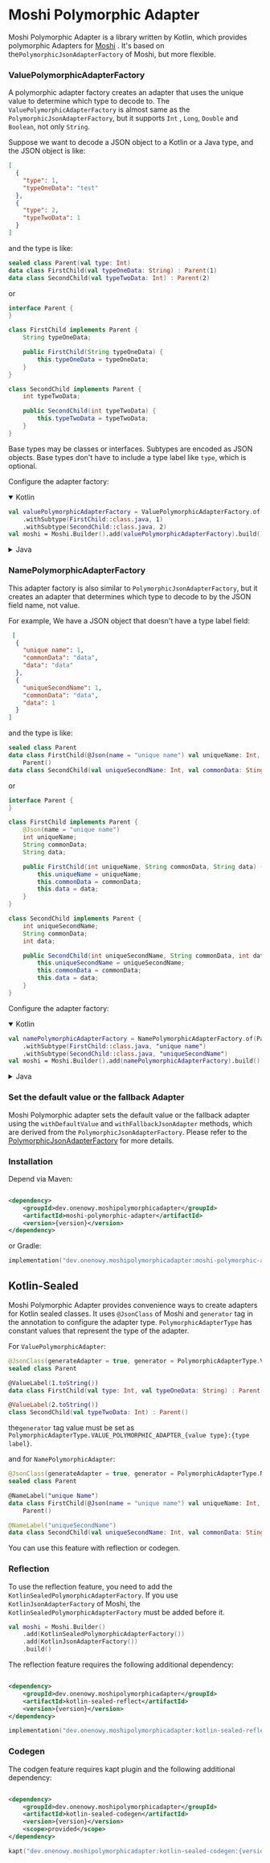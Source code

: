 Moshi Polymorphic Adapter
=========================

Moshi Polymorphic Adapter is a library written by Kotlin, which provides polymorphic Adapters
for [Moshi](https://github.com/square/moshi)
. It's based on the`PolymorphicJsonAdapterFactory` of Moshi, but more flexible.

### ValuePolymorphicAdapterFactory

A polymorphic adapter factory creates an adapter that uses the unique value to determine which type to decode to.
The `ValuePolymorphicAdapterFactory` is almost same as the `PolymorphicJsonAdapterFactory`, but it supports `Int`
, `Long`, `Double` and `Boolean`, not only `String`.

Suppose we want to decode a JSON object to a Kotlin or a Java type, and the JSON object is like:

```json
[
  {
    "type": 1,
    "typeOneData": "test"
  },
  {
    "type": 2,
    "typeTwoData": 1
  }
]
```

and the type is like:

```kotlin
sealed class Parent(val type: Int)
data class FirstChild(val typeOneData: String) : Parent(1)
data class SecondChild(val typeTwoData: Int) : Parent(2)
```

or

```java
interface Parent {
}

class FirstChild implements Parent {
    String typeOneData;

    public FirstChild(String typeOneData) {
        this.typeOneData = typeOneData;
    }
}

class SecondChild implements Parent {
    int typeTwoData;

    public SecondChild(int typeTwoData) {
        this.typeTwoData = typeTwoData;
    }
}
```

Base types may be classes or interfaces. Subtypes are encoded as JSON objects. Base types don't have to include a type
label like `type`, which is optional.

Configure the adapter factory:

<details open>
<summary>Kotlin</summary>

```kotlin
val valuePolymorphicAdapterFactory = ValuePolymorphicAdapterFactory.of(Parent::class.java, "type", Int::class.java)
    .withSubtype(FirstChild::class.java, 1)
    .withSubtype(SecondChild::class.java, 2)
val moshi = Moshi.Builder().add(valuePolymorphicAdapterFactory).build()
```

</details>

<details>
<summary>Java</summary>

```java
ValuePolymorphicAdapterFactory<Parent, Integer> valuePolymorphicAdapterFactory=ValuePolymorphicAdapterFactory.of(Parent.class,"type",int.class)
        .withSubtype(FirstChild.class,1)
        .withSubtype(SecondChild.class,2);
        Moshi moshi=new Moshi.Builder().add(valuePolymorphicAdapterFactory).build();
```

</details>

### NamePolymorphicAdapterFactory

This adapter factory is also similar to `PolymorphicJsonAdapterFactory`, but it creates an adapter that determines which
type to decode to by the JSON field name, not value.

For example, We have a JSON object that doesn't have a type label field:

```json
 [
  {
    "unique name": 1,
    "commonData": "data",
    "data": "data"
  },
  {
    "uniqueSecondName": 1,
    "commonData": "data",
    "data": 1
  }
]
```

and the type is like:

```kotlin
sealed class Parent
data class FirstChild(@Json(name = "unique name") val uniqueName: Int, val commonData: Sting, val data: String) :
    Parent()
data class SecondChild(val uniqueSecondName: Int, val commonData: Sting, val data: Int) : Parent()
```

or

```java
interface Parent {
}

class FirstChild implements Parent {
    @Json(name = "unique name")
    int uniqueName;
    String commonData;
    String data;

    public FirstChild(int uniqueName, String commonData, String data) {
        this.uniqueName = uniqueName;
        this.commonData = commonData;
        this.data = data;
    }
}

class SecondChild implements Parent {
    int uniqueSecondName;
    String commonData;
    int data;

    public SecondChild(int uniqueSecondName, String commonData, int data) {
        this.uniqueSecondName = uniqueSecondName;
        this.commonData = commonData;
        this.data = data;
    }
}
```

Configure the adapter factory:

<details open>
<summary>Kotlin</summary>

```kotlin
val namePolymorphicAdapterFactory = NamePolymorphicAdapterFactory.of(Parent::class.java)
    .withSubtype(FirstChild::class.java, "unique name")
    .withSubtype(SecondChild::class.java, "uniqueSecondName")
val moshi = Moshi.Builder().add(namePolymorphicAdapterFactory).build()
```

</details>

<details>
<summary>Java</summary>

```java
NamePolymorphicAdapterFactory<Parent> namePolymorphicAdapterFactory=NamePolymorphicAdapterFactory.of(Parent.class)
        .withSubtype(FirstChild.class,"unique name")
        .withSubtype(SecondChild.class,"uniqueSecondName");
        Moshi moshi=new Moshi.Builder().add(namePolymorphicAdapterFactory).build();
```

</details>

### Set the default value or the fallback Adapter

Moshi Polymorphic adapter sets the default value or the fallback adapter using the `withDefaultValue`
and `withFallbackJsonAdapter` methods, which are derived from the `PolymorphicJsonAdapterFactory`. Please refer to
the [PolymorphicJsonAdapterFactory](https://github.com/square/moshi/blob/master/adapters/src/main/java/com/squareup/moshi/adapters/PolymorphicJsonAdapterFactory.java#L98)
for more details.

### Installation

Depend via Maven:

```xml

<dependency>
    <groupId>dev.onenowy.moshipolymorphicadapter</groupId>
    <artifactId>moshi-polymorphic-adapter</artifactId>
    <version>{version}</version>
</dependency>
```

or Gradle:

```kotlin
implementation("dev.onenowy.moshipolymorphicadapter:moshi-polymorphic-adapter:{version}")
```

Kotlin-Sealed
-------------

Moshi Polymorphic Adapter provides convenience ways to create adapters for Kotlin sealed classes. It uses `@JsonClass`
of Moshi and `generator` tag in the annotation to configure the adapter type. `PolymorphicAdapterType` has constant
values that represent the type of the adapter.

For `ValuePolymorphicAdapter`:

```kotlin
@JsonClass(generateAdapter = true, generator = PolymorphicAdapterType.VALUE_POLYMORPHIC_ADAPTER_INT + ":" + "type")
sealed class Parent

@ValueLabel(1.toString())
data class FirstChild(val type: Int, val typeOneData: String) : Parent()

@ValueLabel(2.toString())
class SecondChild(val typeTwoData: Int) : Parent()
```

the`generator` tag value must be set as `PolymorphicAdapterType.VALUE_POLYMORPHIC_ADAPTER_{value type}:{type label}`.

and for `NamePolymorphicAdapter`:

```kotlin
@JsonClass(generateAdapter = true, generator = PolymorphicAdapterType.NAME_POLYMORPHIC_ADAPTER)
sealed class Parent

@NameLabel("unique Name")
data class FirstChild(@Json(name = "unique name") val uniqueName: Int, val commonData: Sting, val data: String) :
    Parent()

@NameLabel("uniqueSecondName")
data class SecondChild(val uniqueSecondName: Int, val commonData: Sting, val data: Int) : Parent()
```

You can use this feature with reflection or codegen.

### Reflection

To use the reflection feature, you need to add the `KotlinSealedPolymorphicAdapterFactory`. If you
use `KotlinJsonAdapterFactory` of Moshi, the `KotlinSealedPolymorphicAdapterFactory` must be added before it.

```kotlin
val moshi = Moshi.Builder()
    .add(KotlinSealedPolymorphicAdapterFactory())
    .add(KotlinJsonAdapterFactory())
    .build()
```

The reflection feature requires the following additional dependency:

```xml

<dependency>
    <groupId>dev.onenowy.moshipolymorphicadapter</groupId>
    <artifactId>kotlin-sealed-reflect</artifactId>
    <version>{version}</version>
</dependency>
```

```kotlin
implementation("dev.onenowy.moshipolymorphicadapter:kotlin-sealed-reflect:{version}")
```

### Codegen

The codgen feature requires kapt plugin and the following additional dependency:

```xml

<dependency>
    <groupId>dev.onenowy.moshipolymorphicadapter</groupId>
    <artifactId>kotlin-sealed-codegen</artifactId>
    <version>{version}</version>
    <scope>provided</scope>
</dependency>
```

```kotlin
kapt("dev.onenowy.moshipolymorphicadapter:kotlin-sealed-codegen:{version}")
```